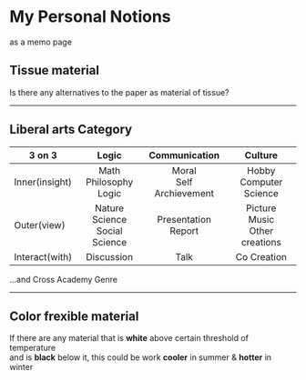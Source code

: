 # My Personal Notions

as a memo page

## Tissue material

Is there any alternatives to the paper as material of tissue?

---

## Liberal arts Category

|3 on 3|Logic|Communication|Culture|
|---|:---:|:---:|:---:|
|Inner(insight)|Math<br/>Philosophy<br/>Logic|Moral<br/>Self Archievement|Hobby<br/>Computer Science|
|Outer(view)|Nature Science<br/>Social Science|Presentation<br/>Report|Picture<br/>Music<br/>Other creations|
|Interact(with)|Discussion|Talk|Co Creation|

...and Cross Academy Genre

---

## Color frexible material

If there are any material that is **white** above certain threshold of temperature  
and is **black** below it, this could be work **cooler** in summer & **hotter** in winter
